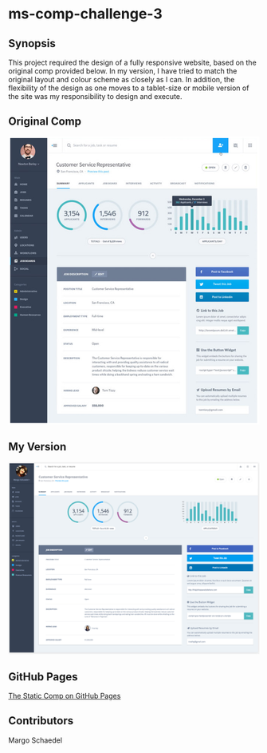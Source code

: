 # ms-comp-challenge-3
## Synopsis
This project required the design of a fully responsive website, based on the original comp provided below. In my version, I have tried to match the original layout and colour scheme as closely as I can. In addition, the flexibility of the design as one moves to a tablet-size or mobile version of the site was my responsibility to design and execute.

## Original Comp

![Original Comp](assets/original-comp.png)

## My Version

![My Version](assets/my-version.png)

## GitHub Pages
[The Static Comp on GitHub Pages](https://mschae16.github.io/ms-comp-challenge-3/)

## Contributors
Margo Schaedel
